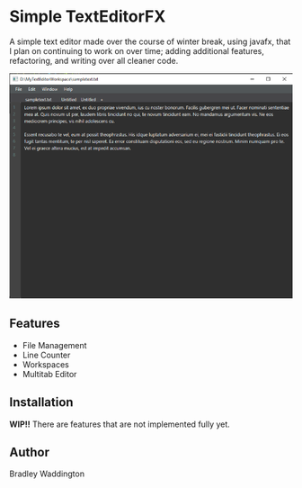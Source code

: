 # Simple TextEditorFX
A simple text editor made over the course of winter break, using javafx, that I plan on continuing to work on over time; adding additional features, refactoring, and writing over all cleaner code.

<p align="center">
  <img width="600" height="400" src="images/screenshot2.png">
</p>

## Features
- File Management
- Line Counter
- Workspaces
- Multitab Editor
## Installation
**WIP!!** There are features that are not implemented fully yet.
## Author
Bradley Waddington
